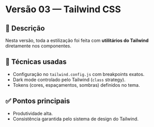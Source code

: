 # Versão 03 — Tailwind CSS

## 📌 Descrição
Nesta versão, toda a estilização foi feita com **utilitários do Tailwind** diretamente nos componentes.

## 🔧 Técnicas usadas
- Configuração no `tailwind.config.js` com breakpoints exatos.
- Dark mode controlado pelo Tailwind (`class` strategy).
- Tokens (cores, espaçamentos, sombras) definidos no tema.

## ✅ Pontos principais
- Produtividade alta.
- Consistência garantida pelo sistema de design do Tailwind.
